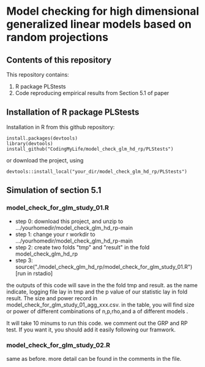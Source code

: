 # Model checking for high dimensional generalized linear models based on random projections

## Contents of this repository
This repository contains:
1. R package PLStests
2. Code reproducing empirical results from Section 5.1 of paper

## Installation of R package PLStests

Installation in R from this github repository:

```
install.packages(devtools)
library(devtools)
install_github("CodingMyLife/model_check_glm_hd_rp/PLStests")
```
or download the project, using 
```
devtools::install_local("your_dir/model_check_glm_hd_rp/PLStests")
```
## Simulation of section 5.1 

### model_check_for_glm_study_01.R
- step 0: download this project, and unzip to .../yourhomedir/model_check_glm_hd_rp-main
- step 1: change your r workdir to .../yourhomedir/model_check_glm_hd_rp-main
- step 2: create  two folds "tmp" and "result" in the fold model_check_glm_hd_rp
- step 3: source("./model_check_glm_hd_rp/model_check_for_glm_study_01.R") [run in rstadio]

the outputs of this code will save in the the fold tmp and result. as the name indicate, logging file lay in tmp and the p value of our statistic lay in fold result. The size and power record in model_check_for_glm_study_01_agg_xxx.csv. in the table, you will find size or power of different combinations of n,p,rho,and a of different models .

It will take 10 minums to run this code. we comment out the GRP and RP test. If you want it, you should add it easily following our framwork.

### model_check_for_glm_study_02.R

same as before. more detail can be found in the comments in the file.
